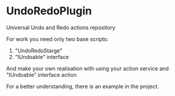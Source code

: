 # UndoRedoPlugin
Universal Undo and Redo actions repository

For work you need only two base scripts:
1) "UndoRedoStarge"  
2) "IUndoable" interface 

And make your own realisation with using your action service and "IUndoable" interface action

For a better understanding, there is an example in the project.
